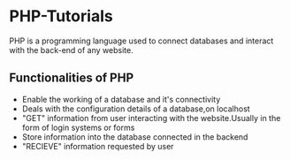 # PHP-Tutorials
PHP is a programming language used to connect databases and interact with the back-end of any website. 

## Functionalities of PHP

- Enable the working of a database and it's connectivity
- Deals with the configuration details of a database,on localhost
- "GET" information from user interacting with the website.Usually in the form of login systems or forms
- Store information into the database connected in the backend
- "RECIEVE" information requested by user

